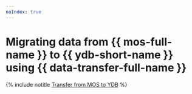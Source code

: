 ```yaml
---
noIndex: true
---
```


# Migrating data from {{ mos-full-name }} to {{ ydb-short-name }} using {{ data-transfer-full-name }}

{% include notitle [Transfer from MOS to YDB](../../_tutorials/dataplatform/datatransfer/opensearch-to-ydb.md) %}
